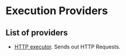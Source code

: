 # Execution Providers


## List of providers

- [HTTP executor](./02-http.md). Sends out HTTP Requests.
